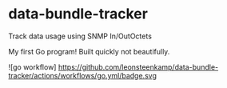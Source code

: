 # data-bundle-tracker
Track data usage using SNMP In/OutOctets

My first Go program! Built quickly not beautifully.

![go workflow]
https://github.com/leonsteenkamp/data-bundle-tracker/actions/workflows/go.yml/badge.svg
